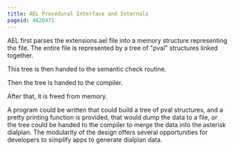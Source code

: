 ```yaml
---
title: AEL Procedural Interface and Internals
pageid: 4620471
---
```


AEL first parses the extensions.ael file into a memory structure representing the file. The entire file is represented by a tree of "pval" structures linked together. 

This tree is then handed to the semantic check routine. 

Then the tree is handed to the compiler. 

After that, it is freed from memory. 

A program could be written that could build a tree of pval structures, and a pretty printing function is provided, that would dump the data to a file, or the tree could be handed to the compiler to merge the data into the asterisk dialplan. The modularity of the design offers several opportunities for developers to simplify apps to generate dialplan data.
